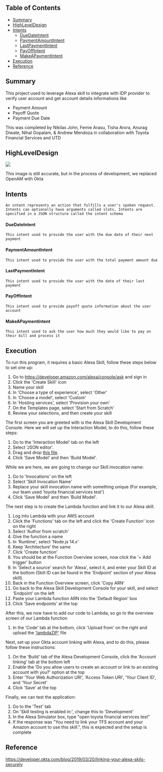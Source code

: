 ## Table of Contents

- [Summary](#summary)
- [HighLevelDesign](#highleveldesign)
- [Intents](#intents)
  * [DueDateIntent](#duedateintent)
  * [PaymentAmountIntent](#PaymentAmountIntent)
  * [LastPaymentIntent](#LastPaymentIntent)
  * [PayOffIntent](#PayOffIntent)
  * [MakeAPaymentIntent](#MakeAPaymentIntent)
- [Execution](#Execution)
- [Reference](#reference)

## Summary

This project used to leverage Alexa skill to integrate with IDP provider to verify user account and get account details informations like
 - Payment Amount
 - Payoff Quote
 - Payment Due Date

This was completed by Nikilas John, Femie Arasu, Tisha Arora, Anurag Diwate, Nihal Gopalam, & Andrew Mendoza in collaboration with Toyota Financial Services and UTD

## HighLevelDesign

![](https://github.com/raamc21/alexa-ask-accountlinking/blob/main/Alexa-ASK.png)

This image is still accurate, but in the process of development, we replaced OpenAM with Okta

## Intents

``
An intent represents an action that fulfills a user's spoken request. Intents can optionally have arguments called slots. Intents are specified in a JSON structure called the intent schema
``

#### DueDateIntent

``
This intent used to provide the user with the due date of their next payment
``

#### PaymentAmountIntent

``
This intent used to provide the user with the total payment amount due
``

#### LastPaymentIntent

``
This intent used to provide the user with the date of their last payment
``

#### PayOffIntent

``
This intent used to provide payoff quote information about the user account
``

#### MakeAPaymentIntent

``
This intent used to ask the user how much they would like to pay on their bill and process it
``

## Execution

To run this program, it requires a basic Alexa Skill, follow these steps below to set one up:

1. Go to https://developer.amazon.com/alexa/console/ask and sign in
2. Click the 'Create Skill' icon
3. Name your skill
4. In 'Choose a type of experience', select 'Other'
5. In 'Choose a model', select 'Custom'
6. In 'Hosting services', select 'Provision your own'
7. On the Templates page, select 'Start from Scratch'
8. Review your selections, and then create your skill

The first screen you are greeted with is the Alexa Skill Development Console. Here we will set up the Interaction Model, to do this, follow these steps:
1. Go to the 'Interaction Model' tab on the left 
2. Select 'JSON editor'.
3. Drag and drop [this file](interactionModels/custom/en-US.json). 
4. Click 'Save Model' and then 'Build Model'.

While we are here, we are going to change our Skill invocation name:
1. Go to 'Invocations' on the left
2. Select 'Skill Invocation Name'
3. Replace your skill invocation name with something unique (For example, our team used 'toyota financial services test')
4. Click 'Save Model' and then 'Build Model'.

The next step is to create the Lambda function and link it to our Alexa skill.
1. Log into Lambda with your AWS account
2. Click the 'Functions' tab on the left and click the 'Create Function' icon on the right
3. Select 'Author from scratch' 
4. Give the function a name
5. In 'Runtime', select 'Node.js 14.x'
6. Keep 'Architecture' the same
7. Click 'Create function'
8. You should be at the Function Overview screen, now click the '+ Add trigger' button
9. In 'Select a source' search for 'Alexa', select it, and enter your Skill ID at the bottom (Skill ID can be found in the 'Endpoint' section of your Alexa skill).
10. Back in the Function Overview screen, click 'Copy ARN'
11. Go back to the Alexa Skill Development Console for your skill, and select 'Endpoint' on the left
12. Paste your Lambda function ARN into the 'Default Region' box
13. Click 'Save endpoints' at the top

After this, we now have to add our code to Lambda, so go to the overview screen of our Lambda function
1. In the 'Code' tab at the bottom, click 'Upload from' on the right and upload the ['lambdaZIP'](lambdaZIP.zip) file

Next, set up your Okta account linking with Alexa, and to do this, please follow these instructions:
1. On the 'Build' tab of the Alexa Development Console, click the 'Account linking' tab at the bottom left
2. Enable the 'Do you allow users to create an account or link to an existing account with you?' option at the top
3. Enter 'Your Web Authorization URI', 'Access Token URI', 'Your Client ID', and 'Your Secret'
4. Click 'Save' at the top

Finally, we can test the application:
1. Go to the 'Test' tab
2. On 'Skill testing is enabled in:', change this to 'Development'
3. In the Alexa Simulator box, type "open toyota financial services test"
4. If the response was "You need to link your TFS account and your Amazon account to use this skill.", this is expected and the setup is complete

## Reference
https://developer.okta.com/blog/2019/03/20/linking-your-alexa-skils-securely

